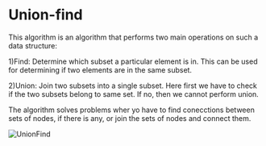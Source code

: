 # Union-find 
This algorithm is an algorithm that performs two main operations on such a data structure:

1)Find: Determine which subset a particular element is in. This can be used for determining if two elements are in the same subset.

2)Union: Join two subsets into a single subset. Here first we have to check if the two subsets belong to same set. If no, then we cannot perform union. 

The algorithm solves problems wher yo have to find conecctions between sets of nodes, if there is any, or join the sets of nodes and connect them.

![UnionFind](https://www.sambaiz.net/en/article/390/images/union-find-tree_hu95787b87a3ff873d221b5f080b28ed38_126497_600x370_fit_lanczos_3.png)